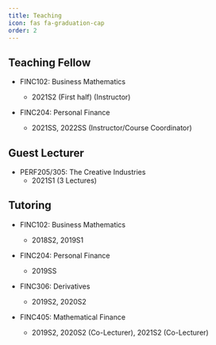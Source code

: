 ```yaml
---
title: Teaching
icon: fas fa-graduation-cap
order: 2
---
```

## Teaching Fellow
- FINC102: Business Mathematics
  - 2021S2 (First half) (Instructor)

- FINC204: Personal Finance
  - 2021SS, 2022SS (Instructor/Course Coordinator)

## Guest Lecturer
- PERF205/305: The Creative Industries
  - 2021S1 (3 Lectures)

## Tutoring
- FINC102: Business Mathematics
  - 2018S2, 2019S1

- FINC204: Personal Finance
  - 2019SS

- FINC306: Derivatives
  - 2019S2, 2020S2

- FINC405: Mathematical Finance
  - 2019S2, 2020S2 (Co-Lecturer), 2021S2 (Co-Lecturer)
